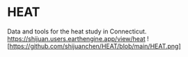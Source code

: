 # HEAT
Data and tools for the heat study in Connecticut. 
https://shijuan.users.earthengine.app/view/heat 
![https://github.com/shijuanchen/HEAT/blob/main/HEAT.png]
